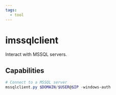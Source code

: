 ```yaml
---
tags:
  - tool
---
```

# imssqlclient

Interact with MSSQL servers.

## Capabilities

```powershell
# Connect to a MSSQL server
mssqlclient.py $DOMAIN/$USER@$IP -windows-auth
```
